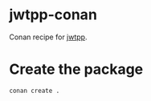 # jwtpp-conan

Conan recipe for [jwtpp](https://github.com/troian/jwtpp).

# Create the package

```bash
conan create .
```
